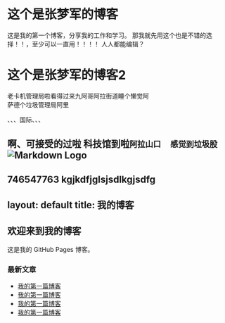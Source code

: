 # 这个是张梦军的博客
这是我的第一个博客，分享我的工作和学习。
那我就先用这个也是不错的选择！！，至少可以一直用！！！！
人人都能编辑？
# 这个是张梦军的博客2
老卡机管理局啦看得过来九阿哥阿拉街道睡个懒觉阿  
萨德个垃圾管理局阿里

、、、国际、、、

啊、可接受的过啦
科技馆到啦`阿拉山口  感觉到垃圾股`
![Markdown Logo](https://markdown-here.com/img/icon256.png)
----------
746547763
kgjkdfjglsjsdlkgjsdfg 
---
layout: default
title: 我的博客
---

## 欢迎来到我的博客

这是我的 GitHub Pages 博客。

### 最新文章
- [我的第一篇博客](posts/2023-10-09-my-first-blog.html)
- [我的第一篇博客](posts/2023-10-09-my-first-blog.md)
- [我的第一篇博客](_posts/2023-10-09-my-first-blog.md)
- [我的第一篇博客](_posts/2023-10-09-my-two-blog.md)
